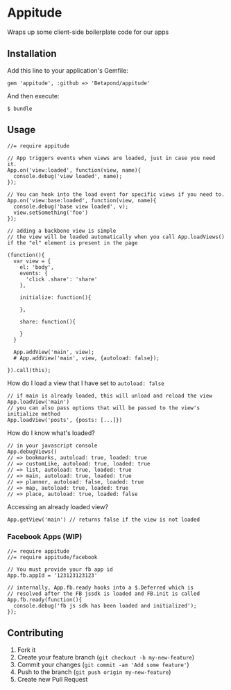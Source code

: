 # Appitude

  Wraps up some client-side boilerplate code for our apps

## Installation

Add this line to your application's Gemfile:

    gem 'appitude', :github => 'Betapond/appitude'

And then execute:

    $ bundle

## Usage

```
//= require appitude

// App triggers events when views are loaded, just in case you need it.
App.on('view:loaded', function(view, name){
  console.debug('view loaded', name);
});

// You can hook into the load event for specific views if you need to.
App.on('view:base:loaded', function(view, name){
  console.debug('base view loaded', v);
  view.setSomething('foo')
});

// adding a backbone view is simple
// the view will be loaded automatically when you call App.loadViews() if the "el" element is present in the page

(function(){
  var view = {
    el: 'body',
    events: {
      'click .share': 'share'
    },

    initialize: function(){

    },

    share: function(){

    }
  }

  App.addView('main', view);
  # App.addView('main', view, {autoload: false});

}).call(this);

```

How do I load a view that I have set to ```autoload: false```

```
// if main is already loaded, this will unload and reload the view
App.loadView('main')
// you can also pass options that will be passed to the view's initialize method
App.loadView('posts', {posts: [...]})
```

How do I know what's loaded?

```
// in your javascript console
App.debugViews()
// => bookmarks, autoload: true, loaded: true
// => customLike, autoload: true, loaded: true
// => list, autoload: true, loaded: true
// => main, autoload: true, loaded: true
// => planner, autoload: false, loaded: true
// => map, autoload: true, loaded: true
// => place, autoload: true, loaded: false 
```

Accessing an already loaded view?
```
App.getView('main') // returns false if the view is not loaded
```

### Facebook Apps (WIP)

```
//= require appitude
//= require appitude/facebook

// You must provide your fb app id
App.fb.appId = '123123123123'

// internally, App.fb.ready hooks into a $.Deferred which is
// resolved after the FB jssdk is loaded and FB.init is called
App.fb.ready(function(){
  console.debug('fb js sdk has been loaded and initialized');
});

```

## Contributing

1. Fork it
2. Create your feature branch (`git checkout -b my-new-feature`)
3. Commit your changes (`git commit -am 'Add some feature'`)
4. Push to the branch (`git push origin my-new-feature`)
5. Create new Pull Request
